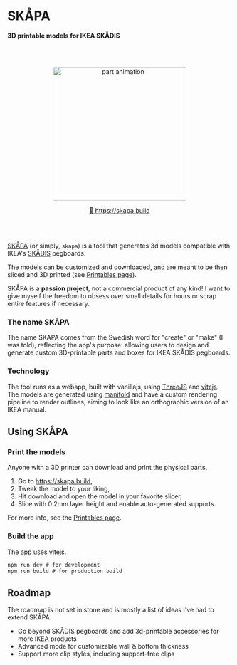 # SKÅPA

**3D printable models for IKEA SKÅDIS**

<br/>
<br/>
<p align="center"><img width="300" alt="part animation" src="https://github.com/user-attachments/assets/97a93f71-3a79-4606-9f50-595713c82918"></p>

<p align="center"><a href="https://skapa.build">🔗 https://skapa.build</a></p>

<br/>
<br/>

[SKÅPA](https://skapa.build) (or simply, `skapa`) is a tool that generates 3d models compatible with IKEA's [SKÅDIS](https://www.ikea.com/ch/en/cat/skadis-series-37813/) pegboards.


The models can be customized and downloaded, and are meant to be then sliced and 3D printed (see [Printables page](https://www.printables.com/model/1133217-skapa-parametric-app-for-ikea-skadis-pegboard)).

SKÅPA is a **passion project**, not a commercial product of any kind! I want to give myself the freedom to obsess over small details for hours or scrap entire features if necessary.

### The name SKÅPA

The name SKAPA comes from the Swedish word for "create" or "make" (I was told), reflecting the app's purpose: allowing users to design and generate custom 3D-printable parts and boxes for IKEA SKÅDIS pegboards. 

### Technology

The tool runs as a webapp, built with vanillajs, using [ThreeJS](https://threejs.org) and [vitejs](https://vite.dev). The models are generated using [manifold](https://github.com/elalish/manifold) and have a custom rendering pipeline to render outlines, aiming to look like an orthographic version of an IKEA manual.

## Using SKÅPA

### Print the models

Anyone with a 3D printer can download and print the physical parts.

1. Go to https://skapa.build,
1. Tweak the model to your liking,
1. Hit download and open the model in your favorite slicer,
1. Slice with 0.2mm layer height and enable auto-generated supports.

For more info, see the [Printables page](https://www.printables.com/model/1133217-skapa-parametric-app-for-ikea-skadis-pegboard).

### Build the app

The app uses [vitejs](https://vite.dev).

```
npm run dev # for development
npm run build # for production build
```

## Roadmap

The roadmap is not set in stone and is mostly a list of ideas I've had to extend SKÅPA.

* Go beyond SKÅDIS pegboards and add 3d-printable accessories for more IKEA products
* Advanced mode for customizable wall & bottom thickness
* Support more clip styles, including support-free clips
